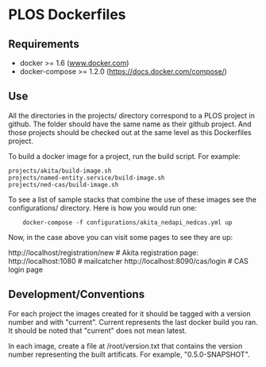 PLOS Dockerfiles
================

Requirements
------------
* docker >= 1.6 (www.docker.com)
* docker-compose >= 1.2.0 (https://docs.docker.com/compose/)


Use
---

All the directories in the projects/ directory correspond to a PLOS project in github. The folder should have the same name as their github project. And those projects should be checked out at the same level as this Dockerfiles project.

To build a docker image for a project, run the build script. For example:

    projects/akita/build-image.sh
    projects/named-entity.service/build-image.sh
    projects/ned-cas/build-image.sh

To see a list of sample stacks that combine the use of these images see the configurations/ directory. Here is how you would run one:

		docker-compose -f configurations/akita_nedapi_nedcas.yml up

Now, in the case above you can visit some pages to see they are up:

http://localhost/registration/new     # Akita registration page:
http://localhost:1080                 # mailcatcher
http://localhost:8090/cas/login       # CAS login page


Development/Conventions
-----------------------

For each project the images created for it should be tagged with a version number and with "current". Current represents the last docker build you ran. It should be noted that "current" does not mean latest.

In each image, create a file at /root/version.txt that contains the version number representing the built artificats. For example, "0.5.0-SNAPSHOT".
